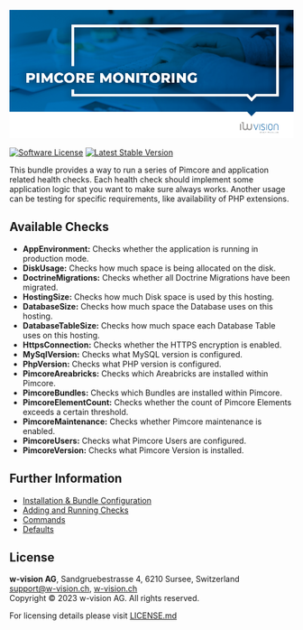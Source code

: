 ![Pimcore Monitor Bundle](docs/images/github_banner.png "Pimcore Monitor Bundle")

[![Software License](https://img.shields.io/badge/license-GPLv3-brightgreen.svg?style=flat-square)](LICENSE.md)
[![Latest Stable Version](https://img.shields.io/packagist/v/w-vision/pimcore-monitor-bundle.svg?style=flat-square)](https://packagist.org/packages/w-vision/pimcore-monitor-bundle)

This bundle provides a way to run a series of Pimcore and application related health checks. Each health check should
implement some application logic that you want to make sure always works. Another usage can be testing for specific
requirements, like availability of PHP extensions.

## Available Checks
- **AppEnvironment:** Checks whether the application is running in production mode.
- **DiskUsage:** Checks how much space is being allocated on the disk.
- **DoctrineMigrations:** Checks whether all Doctrine Migrations have been migrated.
- **HostingSize:** Checks how much Disk space is used by this hosting.
- **DatabaseSize:** Checks how much space the Database uses on this hosting.
- **DatabaseTableSize:** Checks how much space each Database Table uses on this hosting.
- **HttpsConnection:** Checks whether the HTTPS encryption is enabled.
- **MySqlVersion:** Checks what MySQL version is configured.
- **PhpVersion:** Checks what PHP version is configured.
- **PimcoreAreabricks:** Checks which Areabricks are installed within Pimcore.
- **PimcoreBundles:** Checks which Bundles are installed within Pimcore.
- **PimcoreElementCount:** Checks whether the count of Pimcore Elements exceeds a certain threshold.
- **PimcoreMaintenance:** Checks whether Pimcore maintenance is enabled.
- **PimcoreUsers:** Checks what Pimcore Users are configured.
- **PimcoreVersion:** Checks what Pimcore Version is installed.

## Further Information
* [Installation & Bundle Configuration](docs/00-installation-configuration.md)
* [Adding and Running Checks](docs/01-adding-custom-checks.md)
* [Commands](docs/02-commands.md)
* [Defaults](docs/03-defaults.md)

## License
**w-vision AG**, Sandgruebestrasse 4, 6210 Sursee, Switzerland  
support@w-vision.ch, [w-vision.ch](https://www.w-vision.ch)  
Copyright © 2023 w-vision AG. All rights reserved.

For licensing details please visit [LICENSE.md](LICENSE.md) 
